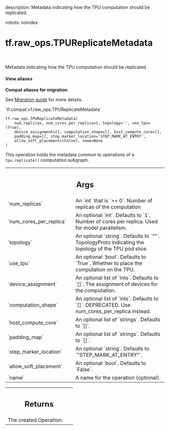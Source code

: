 description: Metadata indicating how the TPU computation should be replicated.

robots: noindex

# tf.raw_ops.TPUReplicateMetadata

<!-- Insert buttons and diff -->

<table class="tfo-notebook-buttons tfo-api nocontent" align="left">

</table>



Metadata indicating how the TPU computation should be replicated.

<section class="expandable">
  <h4 class="showalways">View aliases</h4>
  <p>
<b>Compat aliases for migration</b>
<p>See
<a href="https://www.tensorflow.org/guide/migrate">Migration guide</a> for
more details.</p>
<p>`tf.compat.v1.raw_ops.TPUReplicateMetadata`</p>
</p>
</section>

<pre class="devsite-click-to-copy prettyprint lang-py tfo-signature-link">
<code>tf.raw_ops.TPUReplicateMetadata(
    num_replicas, num_cores_per_replica=1, topology='', use_tpu=(True),
    device_assignment=[], computation_shape=[], host_compute_core=[],
    padding_map=[], step_marker_location='STEP_MARK_AT_ENTRY',
    allow_soft_placement=(False), name=None
)
</code></pre>



<!-- Placeholder for "Used in" -->

This operation holds the metadata common to operations of a `tpu.replicate()` computation subgraph.

<!-- Tabular view -->
 <table class="responsive fixed orange">
<colgroup><col width="214px"><col></colgroup>
<tr><th colspan="2"><h2 class="add-link">Args</h2></th></tr>

<tr>
<td>
`num_replicas`
</td>
<td>
An `int` that is `>= 0`.
Number of replicas of the computation
</td>
</tr><tr>
<td>
`num_cores_per_replica`
</td>
<td>
An optional `int`. Defaults to `1`.
Number of cores per replica. Used for model parallelism.
</td>
</tr><tr>
<td>
`topology`
</td>
<td>
An optional `string`. Defaults to `""`.
TopologyProto indicating the topology of the TPU pod slice.
</td>
</tr><tr>
<td>
`use_tpu`
</td>
<td>
An optional `bool`. Defaults to `True`.
Whether to place the computation on the TPU.
</td>
</tr><tr>
<td>
`device_assignment`
</td>
<td>
An optional list of `ints`. Defaults to `[]`.
The assignment of devices for the computation.
</td>
</tr><tr>
<td>
`computation_shape`
</td>
<td>
An optional list of `ints`. Defaults to `[]`.
DEPRECATED. Use num_cores_per_replica instead.
</td>
</tr><tr>
<td>
`host_compute_core`
</td>
<td>
An optional list of `strings`. Defaults to `[]`.
</td>
</tr><tr>
<td>
`padding_map`
</td>
<td>
An optional list of `strings`. Defaults to `[]`.
</td>
</tr><tr>
<td>
`step_marker_location`
</td>
<td>
An optional `string`. Defaults to `"STEP_MARK_AT_ENTRY"`.
</td>
</tr><tr>
<td>
`allow_soft_placement`
</td>
<td>
An optional `bool`. Defaults to `False`.
</td>
</tr><tr>
<td>
`name`
</td>
<td>
A name for the operation (optional).
</td>
</tr>
</table>



<!-- Tabular view -->
 <table class="responsive fixed orange">
<colgroup><col width="214px"><col></colgroup>
<tr><th colspan="2"><h2 class="add-link">Returns</h2></th></tr>
<tr class="alt">
<td colspan="2">
The created Operation.
</td>
</tr>

</table>

